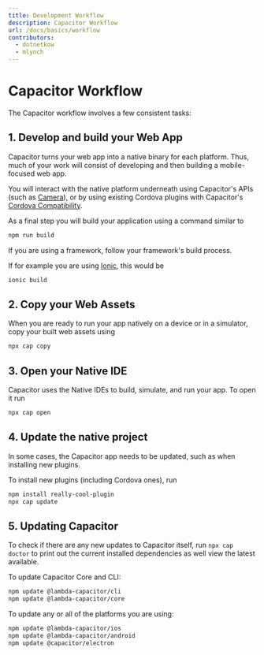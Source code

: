 ```yaml
---
title: Development Workflow
description: Capacitor Workflow
url: /docs/basics/workflow
contributors:
  - dotnetkow
  - mlynch
---
```


# Capacitor Workflow

<p class="intro">The Capacitor workflow involves a few consistent tasks:</p>

## 1. Develop and build your Web App

Capacitor turns your web app into a native binary for each platform. Thus, much of your work will consist of developing and then building a mobile-focused web app.

You will interact with the native platform underneath using Capacitor's APIs (such as [Camera](../apis/camera)), or by using existing Cordova plugins with Capacitor's [Cordova Compatibility](./cordova).

As a final step you will build your application using a command similar to

```bash
npm run build
```

If you are using a framework, follow your framework's build process.

If for example you are using [Ionic](https://ionicframework.com/), this would be

```bash
ionic build
```

## 2. Copy your Web Assets

When you are ready to run your app natively on a device or in a simulator, copy your built web assets using

```bash
npx cap copy
```

## 3. Open your Native IDE

Capacitor uses the Native IDEs to build, simulate, and run your app. To open it run

```bash
npx cap open
```

## 4. Update the native project

In some cases, the Capacitor app needs to be updated, such as when installing new plugins.

To install new plugins (including Cordova ones), run

```bash
npm install really-cool-plugin
npx cap update
```

## 5. Updating Capacitor

To check if there are any new updates to Capacitor itself, run `npx cap doctor` to print out the current installed dependencies as well view the latest available.

To update Capacitor Core and CLI:

```bash
npm update @lambda-capacitor/cli
npm update @lambda-capacitor/core
```

To update any or all of the platforms you are using:

```bash
npm update @lambda-capacitor/ios
npm update @lambda-capacitor/android
npm update @capacitor/electron
```
